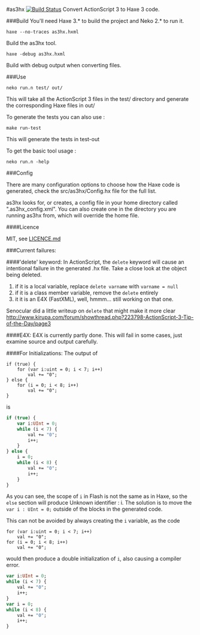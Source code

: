 #as3hx [![Build Status](https://travis-ci.org/HaxeFoundation/as3hx.svg?branch=master)](https://travis-ci.org/HaxeFoundation/as3hx)
Convert ActionScript 3 to Haxe 3 code.

###Build
You'll need Haxe 3.* to build the project and Neko 2.* to run it.
    
    haxe --no-traces as3hx.hxml
Build the as3hx tool.

    haxe -debug as3hx.hxml
Build with debug output when converting files.

###Use

    neko run.n test/ out/
    
This will take all the ActionScript 3 files in the test/ directory 
and generate the corresponding Haxe files in out/

To generate the tests you can also use :

    make run-test

This will generate the tests in test-out

To get the basic tool usage :

    neko run.n -help

###Config

There are many configuration options to choose how the Haxe code
is generated, check the src/as3hx/Config.hx file for the full list.

as3hx looks for, or creates, a config file in your home directory
called ".as3hx_config.xml". You can also create one in the directory
you are running as3hx from, which will override the home file.


####Licence

MIT, see [LICENCE.md](LICENCE.md)



###Current failures:

####'delete' keyword:
In ActionScript, the `delete` keyword will cause an intentional failure in the
generated .hx file. Take a close look at the object being deleted.

1. if it is a local variable, replace `delete varname` with `varname = null`
2. if it is a class member variable, remove the `delete` entirely
3. it it is an E4X (FastXML), well, hmmm... still working on that one.

Senocular did a little writeup on `delete` that might make it more clear
http://www.kirupa.com/forum/showthread.php?223798-ActionScript-3-Tip-of-the-Day/page3


####E4X:
E4X is currently partly done. This will fail in some cases, just examine source
and output carefully.

####For Initializations:
The output of

```as3
if (true) {
    for (var i:uint = 0; i < 7; i++)
        val += "0";
} else {
    for (i = 0; i < 8; i++)
        val += "0";
}
```

is

```haxe
if (true) {
    var i:UInt = 0;
    while (i < 7) {
        val += "0";
        i++;
    }
} else {
    i = 0;
    while (i < 8) {
        val += "0";
        i++;
    }
}
```

As you can see, the scope of `i` in Flash is not the same as in Haxe,
so the `else` section will produce Unknown identifier : i. The solution
is to move the `var i : UInt = 0;` outside of the blocks in the generated
code.

This can not be avoided by always creating the `i` variable, as the code

```as3
for (var i:uint = 0; i < 7; i++)
    val += "0";
for (i = 0; i < 8; i++)
    val += "0";
```

would then produce a double initialization of `i`, also causing a compiler error.

```haxe
var i:UInt = 0;
while (i < 7) {
    val += "0";
    i++;
}
var i = 0;
while (i < 8) {
    val += "0";
    i++;
}
```
